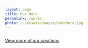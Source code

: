 ```yaml
---
layout: page
title: Our Work
permalink: /work/
photo: ../assets/images/cakehero.jpg
---
```



<div id="instafeed" class="columns"></div>
<section class="section has-text-centered">

<a href="http://www.instagram.com/glorioussugarcreations/" class="button is-primary is-medium">View more of our creations</a>
</section>
